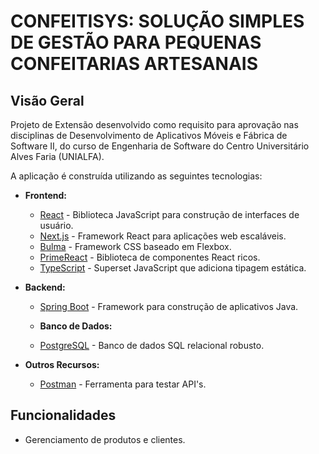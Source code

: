 # CONFEITISYS: SOLUÇÃO SIMPLES DE GESTÃO PARA PEQUENAS CONFEITARIAS ARTESANAIS

## Visão Geral

Projeto de Extensão desenvolvido como requisito para aprovação nas disciplinas de
Desenvolvimento de Aplicativos Móveis e Fábrica de Software II, do curso de Engenharia de Software do Centro Universitário Alves Faria (UNIALFA).

A aplicação é construída utilizando as seguintes tecnologias:

- **Frontend:**

  - [React](https://reactjs.org/) - Biblioteca JavaScript para construção de interfaces de usuário.
  - [Next.js](https://nextjs.org/) - Framework React para aplicações web escaláveis.
  - [Bulma](https://bulma.io/) - Framework CSS baseado em Flexbox.
  - [PrimeReact](https://www.primefaces.org/primereact/) - Biblioteca de componentes React ricos.
  - [TypeScript](https://www.typescriptlang.org/) - Superset JavaScript que adiciona tipagem estática.

- **Backend:**

  - [Spring Boot](https://spring.io/projects/spring-boot) - Framework para construção de aplicativos Java.

  - **Banco de Dados:**

  - [PostgreSQL](https://www.postgresql.org/) - Banco de dados SQL relacional robusto.

- **Outros Recursos:**
  - [Postman](https://www.postman.com/) - Ferramenta para testar API's.

## Funcionalidades

- Gerenciamento de produtos e clientes.

